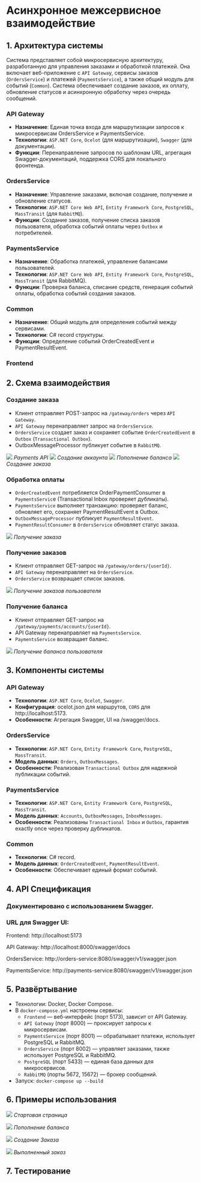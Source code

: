 # Асинхронное межсервисное взаимодействие

## 1. Архитектура системы

Система представляет собой микросервисную архитектуру, разработанную для управления заказами и обработкой платежей. Она включает веб-приложение с `API Gatewa`y, сервисы заказов (`OrdersService`) и платежей (`PaymentsService`), а также общий модуль для событий (`Common`). Система обеспечивает создание заказов, их оплату, обновление статусов и асинхронную обработку через очередь сообщений.

### API Gateway

-   **Назначение**: Единая точка входа для маршрутизации запросов к микросервисам OrdersService и PaymentsService.
-   **Технологии**: `ASP.NET Core`, `Ocelot` (для маршрутизации), `Swagger` (для документации).
-   **Функции**: Перенаправление запросов по шаблонам URL, агрегация Swagger-документаций, поддержка CORS для локального фронтенда.

### OrdersService

-   **Назначение**: Управление заказами, включая создание, получение и обновление статусов.
-   **Технологии**: `ASP.NET Core Web API`, `Entity Framework Core`, `PostgreSQL`, `MassTransit` (для `RabbitMQ`).
-   **Функции**: Создание заказов, получение списка заказов пользователя, обработка событий оплаты через `Outbox` и потребителей.

### PaymentsService

-   **Назначение**: Обработка платежей, управление балансами пользователей.
-   **Технологии**: `ASP.NET Core Web API`, `Entity Framework Core`, `PostgreSQL`, `MassTransit` (для RabbitMQ).
-   **Функции**: Проверка баланса, списание средств, генерация событий оплаты, обработка событий создания заказов.

### Common

-   **Назначение**: Общий модуль для определения событий между сервисами.
-   **Технологии**: C# record структуры.
-   **Функции**: Определение событий OrderCreatedEvent и PaymentResultEvent.

### Frontend

## 2. Схема взаимодействия

### Создание заказа

-   Клиент отправляет POST-запрос на `/gateway/orders` через `API Gateway`.
-   `API Gateway` перенаправляет запрос на `OrdersService`.
-   `OrdersService` создает заказ и сохраняет событие `OrderCreatedEvent` в `Outbox` (`Transactional Outbox`).
-   OutboxMessageProcessor публикует событие в `RabbitMQ`.

![](Images/img1.png)
_Payments API_
![](Images/img2.png)
_Создание аккаунта_
![](Images/img3.png)
_Пополнение баланса_
![](Images/img4.png)
_Создание заказа_

### Обработка оплаты

-   `OrderCreatedEvent` потребляется OrderPaymentConsumer в `PaymentsServic`e (Transactional Inbox проверяет дубликаты).
-   `PaymentsService` выполняет транзакцию: проверяет баланс, обновляет его, сохраняет PaymentResultEvent в Outbox.
-   `OutboxMessageProcessor` публикует `PaymentResultEvent`.
-   `PaymentResultConsumer` в `OrdersService` обновляет статус заказа.

![](Images/img5.png)
_Получение заказа_

### Получение заказов

-   Клиент отправляет GET-запрос на `/gateway/orders/{userId}`.
-   `API Gateway` перенаправляет на `OrdersService`.
-   `OrdersService` возвращает список заказов.

![](Images/img6.png)
_Получение заказов пользователя_

### Получение баланса

-   Клиент отправляет GET-запрос на `/gateway/payments/accounts/{userId}`.
-   API Gateway перенаправляет на `PaymentsService`.
-   `PaymentsService` возвращает баланс.

![](Images/img7.png)
_Получение баланса пользователя_

## 3. Компоненты системы

### API Gateway

-   **Технологии**: `ASP.NET Core`, `Ocelot`, `Swagger`.
-   **Конфигурация**: ocelot.json для маршрутов, `CORS` для http://localhost:5173.
-   **Особенности**: Агрегация Swagger, UI на /swagger/docs.

### OrdersService

-   **Технологии**: `ASP.NET Core`, `Entity Framework Core`, `PostgreSQL`, `MassTransit`.
-   **Модель данных**: `Orders`, `OutboxMessages`.
-   **Особенности**: Реализован `Transactional Outbox` для надежной публикации событий.

### PaymentsService

-   **Технологии**: `ASP.NET Core`, `Entity Framework Core`, `PostgreSQL`, `MassTransit`.
-   **Модель данных**: `Accounts`, `OutboxMessages`, `InboxMessages`.
-   **Особенности**: Реализованы `Transactional Inbox` и `Outbox`, гарантия exactly once через проверку дубликатов.

### Common

-   **Технологии**: C# record.
-   **Модель данных**: `OrderCreatedEvent`, `PaymentResultEvent`.
-   **Особенности**: Обеспечивает единый формат событий.

## 4. API Спецификация

### Документировано с использованием Swagger.

### URL для Swagger UI:

Frontend: http://localhost:5173

API Gateway: http://localhost:8000/swagger/docs

OrdersService: http://orders-service:8080/swagger/v1/swagger.json

PaymentsService: http://payments-service:8080/swagger/v1/swagger.json

## 5. Развёртывание

-   Технологии: Docker, Docker Compose.
-   В `docker-compose.yml` настроены сервисы:
    -   `Frontend` — веб-интерфейс (порт 5173), зависит от API Gateway.
    -   `API Gateway` (порт 8000) — проксирует запросы к микросервисам.
    -   `PaymentsService` (порт 8001) — обрабатывает платежи, использует PostgreSQL и RabbitMQ.
    -   `OrdersService` (порт 8002) — управляет заказами, также использует PostgreSQL и RabbitMQ.
    -   `PostgreSQL` (порт 5433) — единая база данных для микросервисов.
    -   `RabbitMQ` (порты 5672, 15672) — брокер сообщений.
-   Запуск: `docker-compose up --build`

## 6. Примеры использования

![](Images/img8.png)
_Стартовая страница_

![](Images/img9.png)
_Пополнение баланса_

![](Images/img10.png)
_Создание Заказа_

![](Images/img11.png)
_Выполненный заказ_

## 7. Тестирование
